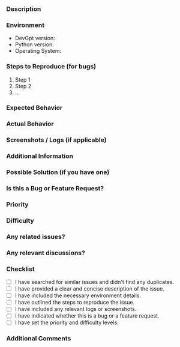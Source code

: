 ### Description
<!-- A clear and concise description of the issue or feature request. -->

### Environment
- DevGpt version: <!-- Specify the DevGpt version (e.g., v0.2.0) -->
- Python version: <!-- Specify the Python version (e.g., 3.8) -->
- Operating System: <!-- Specify the OS (e.g., Windows 10, Ubuntu 20.04) -->

### Steps to Reproduce (for bugs)
<!-- Provide detailed steps to reproduce the issue. Include code snippets, configuration files, or any other relevant information. -->

1. Step 1
2. Step 2
3. ...

### Expected Behavior
<!-- Describe what you expected to happen. -->

### Actual Behavior
<!-- Describe what actually happened. Include any error messages, stack traces, or unexpected behavior. -->

### Screenshots / Logs (if applicable)
<!-- If relevant, include screenshots or logs that help illustrate the issue. -->

### Additional Information
<!-- Include any additional information that might be helpful, such as specific configurations, data samples, or context about the environment. -->

### Possible Solution (if you have one)
<!-- If you have suggestions on how to address the issue, provide them here. -->

### Is this a Bug or Feature Request?
<!-- Choose one: Bug | Feature Request -->

### Priority
<!-- Choose one: High | Medium | Low -->

### Difficulty
<!-- Choose one: Easy | Moderate | Hard -->

### Any related issues?
<!-- If this is related to another issue, reference it here. -->

### Any relevant discussions?
<!-- If there are any discussions or forum threads related to this issue, provide links. -->

### Checklist
<!-- Please check the items that you have completed -->
- [ ] I have searched for similar issues and didn't find any duplicates.
- [ ] I have provided a clear and concise description of the issue.
- [ ] I have included the necessary environment details.
- [ ] I have outlined the steps to reproduce the issue.
- [ ] I have included any relevant logs or screenshots.
- [ ] I have indicated whether this is a bug or a feature request.
- [ ] I have set the priority and difficulty levels.

### Additional Comments
<!-- Any additional comments or context that you think would be helpful. -->
